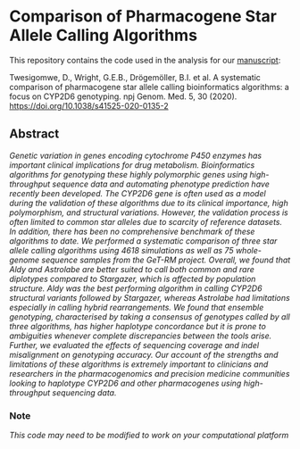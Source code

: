 # Comparison of Pharmacogene Star Allele Calling Algorithms

This repository contains the code used in the analysis for our [manuscript](https://www.nature.com/articles/s41525-020-0135-2):

Twesigomwe, D., Wright, G.E.B., Drögemöller, B.I. et al. A systematic comparison of pharmacogene star allele calling bioinformatics algorithms: a focus on CYP2D6 genotyping. npj Genom. Med. 5, 30 (2020). https://doi.org/10.1038/s41525-020-0135-2


## Abstract

*Genetic variation in genes encoding cytochrome P450 enzymes has important clinical implications for drug metabolism. Bioinformatics algorithms for genotyping these highly polymorphic genes using high-throughput sequence data and automating phenotype prediction have recently been developed. The CYP2D6 gene is often used as a model during the validation of these algorithms due to its clinical importance, high polymorphism, and structural variations. However, the validation process is often limited to common star alleles due to scarcity of reference datasets. In addition, there has been no comprehensive benchmark of these algorithms to date. We performed a systematic comparison of three star allele calling algorithms using 4618 simulations as well as 75 whole-genome sequence samples from the GeT-RM project. Overall, we found that Aldy and Astrolabe are better suited to call both common and rare diplotypes compared to Stargazer, which is affected by population structure. Aldy was the best performing algorithm in calling CYP2D6 structural variants followed by Stargazer, whereas Astrolabe had limitations especially in calling hybrid rearrangements. We found that ensemble genotyping, characterised by taking a consensus of genotypes called by all three algorithms, has higher haplotype concordance but it is prone to ambiguities whenever complete discrepancies between the tools arise. Further, we evaluated the effects of sequencing coverage and indel misalignment on genotyping accuracy. Our account of the strengths and limitations of these algorithms is extremely important to clinicians and researchers in the pharmacogenomics and precision medicine communities looking to haplotype CYP2D6 and other pharmacogenes using high-throughput sequencing data.*


### Note

*This code may need to be modified to work on your computational platform*
